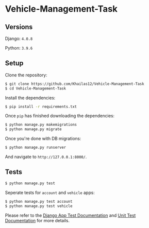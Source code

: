 # Vehicle-Management-Task

## Versions
Django: `4.0.8`

Python: `3.9.6`


## Setup

Clone the repository:

```sh
$ git clone https://github.com/Khailas12/Vehicle-Management-Task
$ cd Vehicle-Management-Task
```

Install the dependencies:

```sh
$ pip install -r requirements.txt
```

Once `pip` has finished downloading the dependencies:
```sh
$ python manage.py makemigrations
$ python manage.py migrate
```

Once you're done with DB migrations:
```sh
$ python manage.py runserver
```

And navigate to `http://127.0.0.1:8000/`.


## Tests
```sh
$ python manage.py test 
```

Seperate tests for `account` and `vehicle` apps:
```sh
$ python manage.py test account
$ python manage.py test vehicle
```
Please refer to the [Django App Test Documentation](https://developer.mozilla.org/en-US/docs/Learn/Server-side/Django/Testing) and [Unit Test Documentation](https://mkdev.me/posts/how-to-cover-django-application-with-unit-tests) for more details.
